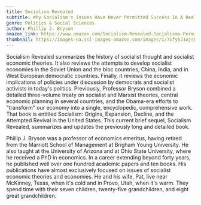 ```yaml
---
title: Socialism Revealed
subtitle: Why Socialism's Issues Have Never Permitted Success In A Real Economy
genre: Politics & Social Sciences
author: Phillip J. Bryson
amazon_link: https://www.amazon.com/Socialism-Revealed-Socialisms-Permitted-Success/dp/1648950507/ref=sr_1_1?crid=14WTFTOZBVZXF&keywords=9781648950506&qid=1643380361&sprefix=9781648950506%2Caps%2C263&sr=8-1
thumbnail: https://images-na.ssl-images-amazon.com/images/I/71fy5J1ojsL.jpg
---
```

Socialism Revealed summarizes the history of socialist thought and socialist economic theories. It also reviews the attempts to develop socialist economies in the Soviet Union and the bloc countries, China, India, and in West European democratic countries. Finally, it reviews the economic implications of policies under discussion by democrats and socialist activists in today's politics. Previously, Professor Bryson combined a detailed three-volume treaty on socialist and Marxist theories, central economic planning in several countries, and the Obama-era efforts to "transform" our economy into a single, encyclopedic, comprehensive work. That book is entitled Socialism: Origins, Expansion, Decline, and the Attempted Revival in the United States. This current brief sequel, Socialism Revealed, summarizes and updates the previously long and detailed book.

Phillip J. Bryson was a professor of economics emeritus, having retired from the Marriott School of Management at Brigham Young University. He also taught at the University of Arizona and at Ohio State University, where he received a PhD in economics. In a career extending beyond forty years, he published well over one hundred academic papers and ten books. His publications have almost exclusively focused on issues of socialist economic theories and economies. He and his wife, Pat, live near McKinney, Texas, when it's cold and in Provo, Utah, when it's warm. They spend time with their seven children, twenty-five grandchildren, and eight great grandchildren.